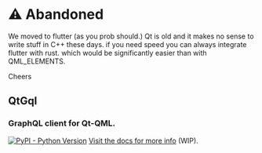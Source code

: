 # ⚠️ Abandoned
We moved to flutter (as you prob should.) Qt is old and it makes no sense to write stuff 
in C++ these days. if you need speed you can always integrate flutter with rust.
which would be significantly easier than with QML_ELEMENTS.

Cheers   
## QtGql
###  GraphQL client for Qt-QML.
[![PyPI - Python Version](https://img.shields.io/pypi/pyversions/qtgql?style=for-the-badge)](https://pypi.org/project/qtgql/)
[Visit the docs for more info](https://qtgql.github.io/qtgql/) (WIP).
